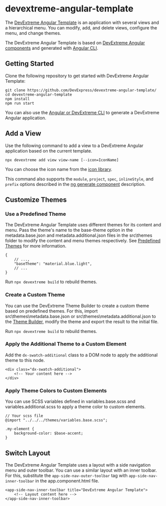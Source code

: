 # devextreme-angular-template

The [DevExtreme Angular Template](https://devexpress.github.io/devextreme-angular-template) is an application with several views and a hierarchical menu. You can modify, add, and delete views, configure the menu, and change themes.

The DevExtreme Angular Template is based on [DevExtreme Angular components](https://github.com/devexpress/DevExtreme-angular) and generated with [Angular CLI](https://github.com/angular/angular-cli).

## Getting Started

Clone the following repository to get started with DevExtreme Angular Template:

    git clone https://github.com/DevExpress/devextreme-angular-template/
    cd devextreme-angular-template
    npm install
    npm run start

You can also use the [Angular or DevExtreme CLI](https://github.com/devexpress/DevExtreme-angular#quick-start) to generate a DevExtreme Angular application.

## Add a View

Use the following command to add a view to a DevExtreme Angular application based on the current template.

    npx devextreme add view view-name [--icon=IconName]

You can choose the icon name from the [icon library](https://js.devexpress.com/Documentation/Guide/Themes/Icon_Library/).

This command also supports the `module`, `project`, `spec`, `inlineStyle`, and `prefix` options described in the [ng generate component](https://github.com/angular/angular-cli/wiki/generate-component) description.

## Customize Themes

### Use a Predefined Theme

The DevExtreme Angular Template uses different themes for its content and menu. Pass the theme's name to the base-theme option in the metadata.base.json and metadata.additional.json files in the src\themes folder to modify the content and menu themes respectively. See [Predefined Themes](https://js.devexpress.com/Documentation/Guide/Themes/Predefined_Themes/) for more information.

    {
        // ...,
        "baseTheme": "material.blue.light",
        // ...
    }

Run `npx devextreme build` to rebuild themes.

### Create a Custom Theme

You can use the DevExtreme Theme Builder to create a custom theme based on predefined themes. For this, import src\themes\metadata.base.json or src\themes\metadata.additional.json to the [Theme Builder](https://js.devexpress.com/Documentation/Guide/Themes/Theme_Builder/), modify the theme and export the result to the initial file.

Run `npx devextreme build` to rebuild themes.

### Apply the Additional Theme to a Custom Element

Add the `dx-swatch-additional` class to a DOM node to apply the additional theme to this node.

    <div class="dx-swatch-additional">
        <!-- Your content here -->
    </div>

### Apply Theme Colors to Custom Elements

You can use SCSS variables defined in variables.base.scss and variables.additional.scss to apply a theme color to custom elements.

    // Your scss file
    @import "../../../themes/variables.base.scss";

    .my-element {
        background-color: $base-accent;
    }

## Switch Layout

The DevExtreme Angular Template uses a layout with a side navigation menu and outer toolbar. You can use a similar layout with an inner toolbar. For this, substitute the `app-side-nav-outer-toolbar` tag with `app-side-nav-inner-toolbar` in the app.component.html file.

    <app-side-nav-inner-toolbar title="DevExtreme Angular Template">
        <!-- Layout content here -->
    </app-side-nav-inner-toolbar>

